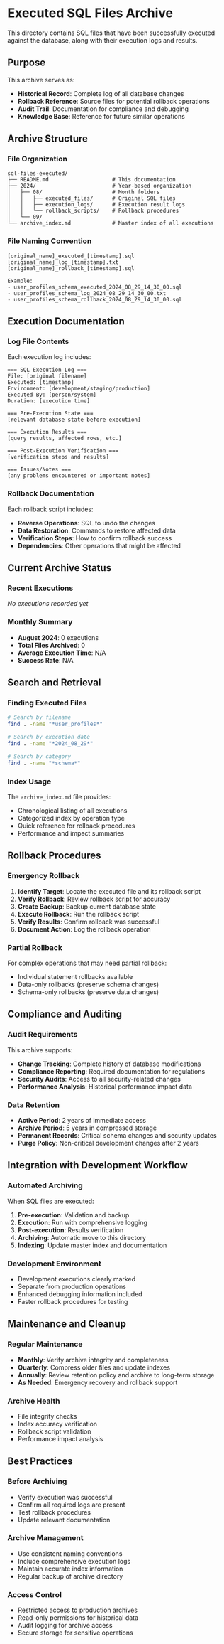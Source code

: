 # Executed SQL Files Archive

This directory contains SQL files that have been successfully executed against the database, along with their execution logs and results.

## Purpose

This archive serves as:
- **Historical Record**: Complete log of all database changes
- **Rollback Reference**: Source files for potential rollback operations  
- **Audit Trail**: Documentation for compliance and debugging
- **Knowledge Base**: Reference for future similar operations

## Archive Structure

### File Organization
```
sql-files-executed/
├── README.md                    # This documentation
├── 2024/                        # Year-based organization
│   ├── 08/                      # Month folders
│   │   ├── executed_files/      # Original SQL files
│   │   ├── execution_logs/      # Execution result logs
│   │   └── rollback_scripts/    # Rollback procedures
│   └── 09/
└── archive_index.md             # Master index of all executions
```

### File Naming Convention
```
[original_name]_executed_[timestamp].sql
[original_name]_log_[timestamp].txt
[original_name]_rollback_[timestamp].sql

Example:
- user_profiles_schema_executed_2024_08_29_14_30_00.sql
- user_profiles_schema_log_2024_08_29_14_30_00.txt
- user_profiles_schema_rollback_2024_08_29_14_30_00.sql
```

## Execution Documentation

### Log File Contents
Each execution log includes:
```
=== SQL Execution Log ===
File: [original filename]
Executed: [timestamp]
Environment: [development/staging/production]
Executed By: [person/system]
Duration: [execution time]

=== Pre-Execution State ===
[relevant database state before execution]

=== Execution Results ===
[query results, affected rows, etc.]

=== Post-Execution Verification ===
[verification steps and results]

=== Issues/Notes ===
[any problems encountered or important notes]
```

### Rollback Documentation
Each rollback script includes:
- **Reverse Operations**: SQL to undo the changes
- **Data Restoration**: Commands to restore affected data
- **Verification Steps**: How to confirm rollback success
- **Dependencies**: Other operations that might be affected

## Current Archive Status

### Recent Executions
*No executions recorded yet*

### Monthly Summary
- **August 2024**: 0 executions
- **Total Files Archived**: 0
- **Average Execution Time**: N/A
- **Success Rate**: N/A

## Search and Retrieval

### Finding Executed Files
```bash
# Search by filename
find . -name "*user_profiles*"

# Search by execution date
find . -name "*2024_08_29*"

# Search by category
find . -name "*schema*"
```

### Index Usage
The `archive_index.md` file provides:
- Chronological listing of all executions
- Categorized index by operation type
- Quick reference for rollback procedures
- Performance and impact summaries

## Rollback Procedures

### Emergency Rollback
1. **Identify Target**: Locate the executed file and its rollback script
2. **Verify Rollback**: Review rollback script for accuracy
3. **Create Backup**: Backup current database state
4. **Execute Rollback**: Run the rollback script
5. **Verify Results**: Confirm rollback was successful
6. **Document Action**: Log the rollback operation

### Partial Rollback
For complex operations that may need partial rollback:
- Individual statement rollbacks available
- Data-only rollbacks (preserve schema changes)
- Schema-only rollbacks (preserve data changes)

## Compliance and Auditing

### Audit Requirements
This archive supports:
- **Change Tracking**: Complete history of database modifications
- **Compliance Reporting**: Required documentation for regulations
- **Security Audits**: Access to all security-related changes
- **Performance Analysis**: Historical performance impact data

### Data Retention
- **Active Period**: 2 years of immediate access
- **Archive Period**: 5 years in compressed storage
- **Permanent Records**: Critical schema changes and security updates
- **Purge Policy**: Non-critical development changes after 2 years

## Integration with Development Workflow

### Automated Archiving
When SQL files are executed:
1. **Pre-execution**: Validation and backup
2. **Execution**: Run with comprehensive logging
3. **Post-execution**: Results verification
4. **Archiving**: Automatic move to this directory
5. **Indexing**: Update master index and documentation

### Development Environment
- Development executions clearly marked
- Separate from production operations
- Enhanced debugging information included
- Faster rollback procedures for testing

## Maintenance and Cleanup

### Regular Maintenance
- **Monthly**: Verify archive integrity and completeness
- **Quarterly**: Compress older files and update indexes
- **Annually**: Review retention policy and archive to long-term storage
- **As Needed**: Emergency recovery and rollback support

### Archive Health
- File integrity checks
- Index accuracy verification
- Rollback script validation
- Performance impact analysis

## Best Practices

### Before Archiving
- Verify execution was successful
- Confirm all required logs are present
- Test rollback procedures
- Update relevant documentation

### Archive Management
- Use consistent naming conventions
- Include comprehensive execution logs
- Maintain accurate index information
- Regular backup of archive directory

### Access Control
- Restricted access to production archives
- Read-only permissions for historical data
- Audit logging for archive access
- Secure storage for sensitive operations